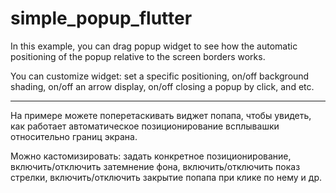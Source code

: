 # simple_popup_flutter

In this example, you can drag popup widget to see how the automatic positioning of the popup relative to the screen borders works.

You can customize widget: set a specific positioning, on/off background shading, on/off an arrow display, on/off closing a popup by click, and etc.

____

На примере можете поперетаскивать виджет попапа, чтобы увидеть, как работает автоматическое позиционирование всплывашки относительно границ экрана.

Можно кастомизировать: задать конкретное позиционирование, включить/отключить затемнение фона, 
включить/отключить показ стрелки, включить/отключить закрытие попапа при клике по нему и др.